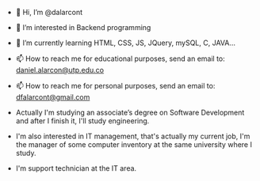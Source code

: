 - 👋 Hi, I’m @dalarcont
- 👀 I’m interested in Backend programming
- 🌱 I’m currently learning HTML, CSS, JS, JQuery, mySQL, C, JAVA...
- 📫 How to reach me for educational purposes, send an email to: daniel.alarcon@utp.edu.co
- 📫 How to reach me for personal purposes, send an email to: dfalarcont@gmail.com

- Actually I'm studying an associate’s degree on Software Development and after I finish it, I'll study engineering.
- I'm also interested in IT management, that's actually my current job, I'm the manager of some computer inventory at the same university where I study.
- I'm support technician at the IT area.

<!---
This is a ✨ special ✨ repository because it's used to show how dalarcont is growing through the years at the IT and Programming area.
--->
